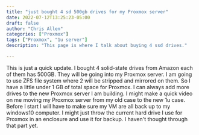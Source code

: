 ```yaml
---
title: "just bought 4 sd 500gb drives for my Proxmox server"
date: 2022-07-12T13:25:23-05:00
draft: false
author: "Chris Allen"
categories: ["Proxmox"]
tags: ["Proxmox", "1u server"]
description: "This page is where I talk about buying 4 ssd drives."

---
```

This is just a quick update.  I bought 4 solid-state drives from Amazon each of them has 500GB.  They will be going into my Proxmox server.   I am going to use ZFS file system where 2 will be stripped and mirrored on them.  So I have a little under 1 GB of total space for Proxmox.  I can always add more drives to the new Proxmox server I am building.  I might make a quick video on me moving my Proxmox server from my old case to the new 1u case.  Before I start I will have to make sure my VM are all back up to my windows10 computer.  I might just throw the current hard drive I use for Proxmox in an enclosure and use it for backup.  I haven't thought through that part yet.
